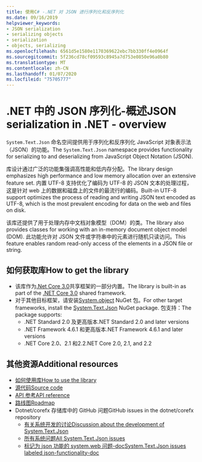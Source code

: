```yaml
---
title: 使用C# -.NET 对 JSON 进行序列化和反序列化
ms.date: 09/16/2019
helpviewer_keywords:
- JSON serialization
- serializing objects
- serialization
- objects, serializing
ms.openlocfilehash: 6561d5e1580e1170369622ebc7bb330ff4e0964f
ms.sourcegitcommit: 5f236cd78cf09593c8945a7d753e0850e96a0b80
ms.translationtype: MT
ms.contentlocale: zh-CN
ms.lasthandoff: 01/07/2020
ms.locfileid: "75705777"
---
```

# <a name="json-serialization-in-net---overview"></a><span data-ttu-id="7755b-102">.NET 中的 JSON 序列化-概述</span><span class="sxs-lookup"><span data-stu-id="7755b-102">JSON serialization in .NET - overview</span></span>

<span data-ttu-id="7755b-103">`System.Text.Json` 命名空间提供用于序列化和反序列化 JavaScript 对象表示法（JSON）的功能。</span><span class="sxs-lookup"><span data-stu-id="7755b-103">The `System.Text.Json` namespace provides functionality for serializing to and deserializing from JavaScript Object Notation (JSON).</span></span>

<span data-ttu-id="7755b-104">库设计通过广泛的功能集强调高性能和低内存分配。</span><span class="sxs-lookup"><span data-stu-id="7755b-104">The library design emphasizes high performance and low memory allocation over an extensive feature set.</span></span> <span data-ttu-id="7755b-105">内置 UTF-8 支持优化了编码为 UTF-8 的 JSON 文本的处理过程，这是针对 web 上的数据和磁盘上的文件的最流行的编码。</span><span class="sxs-lookup"><span data-stu-id="7755b-105">Built-in UTF-8 support optimizes the process of reading and writing JSON text encoded as UTF-8, which is the most prevalent encoding for data on the web and files on disk.</span></span>

<span data-ttu-id="7755b-106">该库还提供了用于处理内存中文档对象模型（DOM）的类。</span><span class="sxs-lookup"><span data-stu-id="7755b-106">The library also provides classes for working with an in-memory document object model (DOM).</span></span> <span data-ttu-id="7755b-107">此功能允许对 JSON 文件或字符串中的元素进行随机只读访问。</span><span class="sxs-lookup"><span data-stu-id="7755b-107">This feature enables random read-only access of the elements in a JSON file or string.</span></span> 

## <a name="how-to-get-the-library"></a><span data-ttu-id="7755b-108">如何获取库</span><span class="sxs-lookup"><span data-stu-id="7755b-108">How to get the library</span></span>

* <span data-ttu-id="7755b-109">该库作为[.Net Core 3.0](https://aka.ms/netcore3download)共享框架的一部分内置。</span><span class="sxs-lookup"><span data-stu-id="7755b-109">The library is built-in as part of the [.NET Core 3.0](https://aka.ms/netcore3download) shared framework.</span></span>
* <span data-ttu-id="7755b-110">对于其他目标框架，请安装[System.object](https://www.nuget.org/packages/System.Text.Json) NuGet 包。</span><span class="sxs-lookup"><span data-stu-id="7755b-110">For other target frameworks, install the [System.Text.Json](https://www.nuget.org/packages/System.Text.Json) NuGet package.</span></span> <span data-ttu-id="7755b-111">包支持：</span><span class="sxs-lookup"><span data-stu-id="7755b-111">The package supports:</span></span>
  * <span data-ttu-id="7755b-112">.NET Standard 2.0 及更高版本</span><span class="sxs-lookup"><span data-stu-id="7755b-112">.NET Standard 2.0 and later versions</span></span>
  * <span data-ttu-id="7755b-113">.NET Framework 4.6.1 和更高版本</span><span class="sxs-lookup"><span data-stu-id="7755b-113">.NET Framework 4.6.1 and later versions</span></span>
  * <span data-ttu-id="7755b-114">.NET Core 2.0、2.1 和2.2</span><span class="sxs-lookup"><span data-stu-id="7755b-114">.NET Core 2.0, 2.1, and 2.2</span></span>

## <a name="additional-resources"></a><span data-ttu-id="7755b-115">其他资源</span><span class="sxs-lookup"><span data-stu-id="7755b-115">Additional resources</span></span>

* [<span data-ttu-id="7755b-116">如何使用库</span><span class="sxs-lookup"><span data-stu-id="7755b-116">How to use the library</span></span>](system-text-json-how-to.md)
* [<span data-ttu-id="7755b-117">源代码</span><span class="sxs-lookup"><span data-stu-id="7755b-117">Source code</span></span>](https://github.com/dotnet/runtime/tree/master/src/libraries/System.Text.Json)
* [<span data-ttu-id="7755b-118">API 参考</span><span class="sxs-lookup"><span data-stu-id="7755b-118">API reference</span></span>](xref:System.Text.Json)
* [<span data-ttu-id="7755b-119">路线图</span><span class="sxs-lookup"><span data-stu-id="7755b-119">Roadmap</span></span>](https://github.com/dotnet/runtime/blob/master/src/libraries/System.Text.Json/roadmap/README.md)
* <span data-ttu-id="7755b-120">Dotnet/corefx 存储库中的 GitHub 问题</span><span class="sxs-lookup"><span data-stu-id="7755b-120">GitHub issues in the dotnet/corefx repository</span></span>
  * [<span data-ttu-id="7755b-121">有关系统开发的讨论</span><span class="sxs-lookup"><span data-stu-id="7755b-121">Discussion about the development of System.Text.Json</span></span>](https://github.com/dotnet/corefx/issues/33115) <!-- TODO: Issues are still not moved to the new repo-->
  * [<span data-ttu-id="7755b-122">所有系统问题</span><span class="sxs-lookup"><span data-stu-id="7755b-122">All System.Text.Json issues</span></span>](https://github.com/dotnet/runtime/issues?q=is%3Aopen+is%3Aissue+label%3Aarea-System.Text.Json)
  * [<span data-ttu-id="7755b-123">标记为 json 功能的 system.web 问题-doc</span><span class="sxs-lookup"><span data-stu-id="7755b-123">System.Text.Json issues labeled json-functionality-doc</span></span>](https://github.com/dotnet/runtime/labels/json-functionality-doc)
